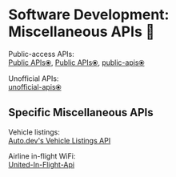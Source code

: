 # Software Development: Miscellaneous APIs 🔌

Public-access APIs:  
[Public APIs⦿](https://public-apis.io/),
[Public APIs⦿](https://public-apis.xyz/),
[public-apis⦿](https://github.com/public-apis/public-apis)

Unofficial APIs:  
[unofficial-apis⦿](https://github.com/Rolstenhouse/unofficial-apis)

## Specific Miscellaneous APIs

Vehicle listings:  
[Auto.dev's Vehicle Listings API](https://www.auto.dev/listings)

Airline in-flight WiFi:  
[United-In-Flight-Api](https://github.com/greatjack1/United-In-Flight-Api)

